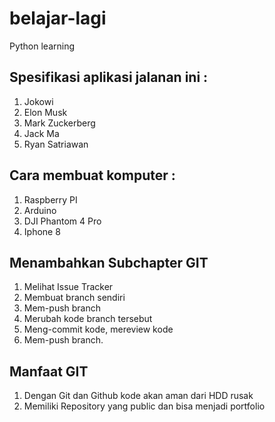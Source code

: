 # belajar-lagi

Python learning

## Spesifikasi aplikasi jalanan ini :
1. Jokowi
2. Elon Musk
3. Mark Zuckerberg
4. Jack Ma
5. Ryan Satriawan

## Cara membuat komputer :
1. Raspberry PI
2. Arduino
3. DJI Phantom 4 Pro
4. Iphone 8

## Menambahkan Subchapter GIT
1. Melihat Issue Tracker
2. Membuat branch sendiri
3. Mem-push branch
4. Merubah kode branch tersebut
5. Meng-commit kode, mereview kode
6. Mem-push branch.

## Manfaat GIT
1. Dengan Git dan Github kode akan aman dari HDD rusak
2. Memiliki Repository yang public dan bisa menjadi portfolio
 
